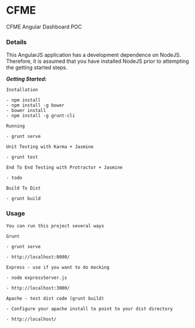 # CFME

CFME Angular Dashboard POC

### Details

This AngularJS application has a development dependence on NodeJS. Therefore, it is assumed that you have installed NodeJS prior to attempting the getting started steps.

_**Getting Started:**_ 

	Installation

	- npm install	
	- npm install -g bower	
	- bower install	
	- npm install -g grunt-cli		

	Running

	- grunt serve		

	Unit Testing with Karma + Jasmine

	- grunt test		

	End To End Testing with Protractor + Jasmine

	- todo

	Build To Dist

	- grunt build

### Usage

	You can run this project several ways

	Grunt

	- grunt serve

	- http://localhost:8090/	

	Express - use if you want to do mocking

	- node expressServer.js

	- http://localhost:3000/	

	Apache - test dist code (grunt build)

	- Configure your apache install to point to your dist directory

	- http://localhost/

